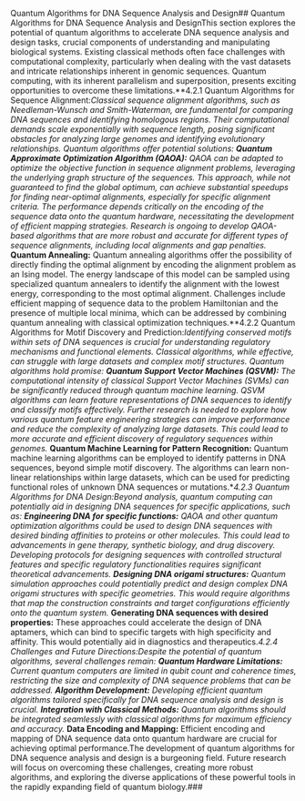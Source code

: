 Quantum Algorithms for DNA Sequence Analysis and Design## Quantum Algorithms for DNA Sequence Analysis and DesignThis section explores the potential of quantum algorithms to accelerate DNA sequence analysis and design tasks, crucial components of understanding and manipulating biological systems.  Existing classical methods often face challenges with computational complexity, particularly when dealing with the vast datasets and intricate relationships inherent in genomic sequences. Quantum computing, with its inherent parallelism and superposition, presents exciting opportunities to overcome these limitations.**4.2.1 Quantum Algorithms for Sequence Alignment:**Classical sequence alignment algorithms, such as Needleman-Wunsch and Smith-Waterman, are fundamental for comparing DNA sequences and identifying homologous regions.  Their computational demands scale exponentially with sequence length, posing significant obstacles for analyzing large genomes and identifying evolutionary relationships.  Quantum algorithms offer potential solutions:* **Quantum Approximate Optimization Algorithm (QAOA):** QAOA can be adapted to optimize the objective function in sequence alignment problems, leveraging the underlying graph structure of the sequences.  This approach, while not guaranteed to find the global optimum, can achieve substantial speedups for finding near-optimal alignments, especially for specific alignment criteria.  The performance depends critically on the encoding of the sequence data onto the quantum hardware, necessitating the development of efficient mapping strategies.  Research is ongoing to develop QAOA-based algorithms that are more robust and accurate for different types of sequence alignments, including local alignments and gap penalties.* **Quantum Annealing:** Quantum annealing algorithms offer the possibility of directly finding the optimal alignment by encoding the alignment problem as an Ising model.  The energy landscape of this model can be sampled using specialized quantum annealers to identify the alignment with the lowest energy, corresponding to the most optimal alignment.  Challenges include efficient mapping of sequence data to the problem Hamiltonian and the presence of multiple local minima, which can be addressed by combining quantum annealing with classical optimization techniques.**4.2.2 Quantum Algorithms for Motif Discovery and Prediction:**Identifying conserved motifs within sets of DNA sequences is crucial for understanding regulatory mechanisms and functional elements.  Classical algorithms, while effective, can struggle with large datasets and complex motif structures.  Quantum algorithms hold promise:* **Quantum Support Vector Machines (QSVM):** The computational intensity of classical Support Vector Machines (SVMs) can be significantly reduced through quantum machine learning.  QSVM algorithms can learn feature representations of DNA sequences to identify and classify motifs effectively.  Further research is needed to explore how various quantum feature engineering strategies can improve performance and reduce the complexity of analyzing large datasets.  This could lead to more accurate and efficient discovery of regulatory sequences within genomes.* **Quantum Machine Learning for Pattern Recognition:** Quantum machine learning algorithms can be employed to identify patterns in DNA sequences, beyond simple motif discovery.  The algorithms can learn non-linear relationships within large datasets, which can be used for predicting functional roles of unknown DNA sequences or mutations.**4.2.3 Quantum Algorithms for DNA Design:**Beyond analysis, quantum computing can potentially aid in *designing* DNA sequences for specific applications, such as:* **Engineering DNA for specific functions:**  QAOA and other quantum optimization algorithms could be used to design DNA sequences with desired binding affinities to proteins or other molecules.  This could lead to advancements in gene therapy, synthetic biology, and drug discovery.  Developing protocols for designing sequences with controlled structural features and specific regulatory functionalities requires significant theoretical advancements.* **Designing DNA origami structures:** Quantum simulation approaches could potentially predict and design complex DNA origami structures with specific geometries. This would require algorithms that map the construction constraints and target configurations efficiently onto the quantum system.* **Generating DNA sequences with desired properties:**  These approaches could accelerate the design of DNA aptamers, which can bind to specific targets with high specificity and affinity. This would potentially aid in diagnostics and therapeutics.**4.2.4 Challenges and Future Directions:**Despite the potential of quantum algorithms, several challenges remain:* **Quantum Hardware Limitations:**  Current quantum computers are limited in qubit count and coherence times, restricting the size and complexity of DNA sequence problems that can be addressed.* **Algorithm Development:**  Developing efficient quantum algorithms tailored specifically for DNA sequence analysis and design is crucial.* **Integration with Classical Methods:**  Quantum algorithms should be integrated seamlessly with classical algorithms for maximum efficiency and accuracy.* **Data Encoding and Mapping:**  Efficient encoding and mapping of DNA sequence data onto quantum hardware are crucial for achieving optimal performance.The development of quantum algorithms for DNA sequence analysis and design is a burgeoning field.  Future research will focus on overcoming these challenges, creating more robust algorithms, and exploring the diverse applications of these powerful tools in the rapidly expanding field of quantum biology.###